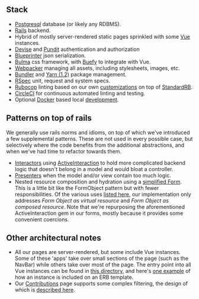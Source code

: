 ## Stack
* [Postgresql](https://www.postgresql.org/) database (or likely any RDBMS).
* [Rails](https://rubyonrails.org/) backend.
* Hybrid of mostly server-rendered static pages sprinkled with some [Vue](https://vuejs.org/) instances.
* [Devise](https://github.com/heartcombo/devise) and [Pundit](https://github.com/varvet/pundit) authentication and authorization
* [Blueprinter](https://github.com/procore/blueprinter) json serialization.
* [Bulma](https://bulma.io) css framework, with [Buefy](https://buefy.org) to integrate with Vue.
* [Webpacker](https://github.com/rails/webpacker) managing all assets, including stylesheets, images, etc.
* [Bundler](https://bundler.io/) and [Yarn (1.2)](https://yarnpkg.com/) package management.
* [RSpec](https://rspec.info/) unit, request and system specs.
* [Rubocop](https://github.com/rubocop/rubocop) linting based on our own [customizations](https://github.com/rubyforgood/mutual-aid/pull/935) on top of [StandardRB](https://github.com/testdouble/standard).
* [CircleCI](https://app.circleci.com/pipelines/github/rubyforgood/mutual-aid) for continuous automated linting and testing.
* Optional [Docker](https://www.docker.com/) based local [development](https://github.com/rubyforgood/mutual-aid/tree/main/bin/dev).

## Patterns on top of rails
We generally use rails norms and idioms, on top of which we've introduced a few supplemental patterns. These are not used in every possible case, but selectively where the code benefits from the additional abstractions, and when we've had time to refactor towards them.
* [Interactors](https://semaphoreci.com/community/tutorials/how-to-reduce-controller-bloat-with-interactors-in-ruby) using [ActiveInteraction](https://github.com/AaronLasseigne/active_interaction) to hold more complicated backend logic that doesn't belong in a model and would bloat a controller.
* [Presenters](https://github.com/rubyforgood/mutual-aid/pull/928#pullrequestreview-632650774) when the model and/or view contain too much logic.
* Nested resource composition and hydration using a [simplified Form](https://github.com/rubyforgood/mutual-aid/commit/6741565ffc265689f859e77932747f53e4c03051#diff-b29d1eb8e34d510b96985edf0d9211a2ad4f39df24e74adcbdc66c769db68547). This is a little bit like the FormObject pattern but with fewer responsibilities. Of the various uses [listed here](https://selleo.com/blog/essential-rubyonrails-patterns-form-objects), our implementation only addresses _Form Object as virtual resource_ and _Form Object as composed resource_. Note that we're repurposing the aforementioned ActiveInteraction gem in our forms, mostly because it provides some convenient coercions.

## Other architectural notes
* All our pages are server-rendered, but some include Vue instances. Some of these 'apps' take over small sections of the page (such as the NavBar) while others take over most of the page. The entry point into all Vue instances can be found in [this directory](https://github.com/rubyforgood/mutual-aid/tree/main/app/javascript/vue_instances), and here's [one example](https://github.com/rubyforgood/mutual-aid/blob/main/app/views/asks/new.html.erb#L24) of how an instance is included on an ERB template.
* Our [Contributions](http://mutual-aid-demo.herokuapp.com/contributions) page supports some complex filtering, the design of which is [described here](doc/structure-of-contribution-filters.md).

